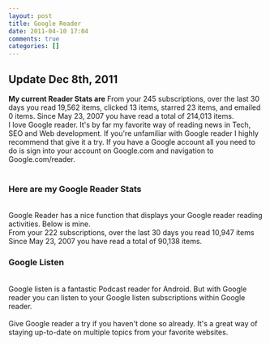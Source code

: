 ```yaml
---
layout: post
title: Google Reader
date: 2011-04-10 17:04
comments: true
categories: []
---
```

<h2>Update Dec 8th, 2011</h2>
<b>My current Reader Stats are</b>
From your 245 subscriptions, over the last 30 days you read 19,562 items, clicked 13 items, starred 23 items, and emailed 0 items.
Since May 23, 2007 you have read a total of 214,013 items.
<br />
I love Google reader. It's by far my favorite way of reading news in Tech, SEO and Web development. If you're unfamiliar with Google reader I highly recommend that give it a try. If you have a Google account all you need to do is sign into your account on Google.com and navigation to Google.com/reader. <br /><br /><h3>Here are my Google Reader Stats</h3><br />Google Reader has a nice function that displays your Google reader reading activities. Below is mine.<br />From your 222 subscriptions, over the last 30 days you read 10,947 items<br />Since May 23, 2007 you have read a total of 90,138 items.<br /><h3>Google Listen</h3><br />Google listen is a fantastic Podcast reader for Android. But with Google reader you can listen to your Google listen subscriptions within Google reader.<br /><br />Give Google reader a try if you haven't done so already. It's a great way of staying up-to-date on multiple topics from your favorite websites.
